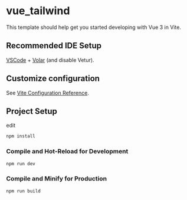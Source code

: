 # vue_tailwind

This template should help get you started developing with Vue 3 in Vite.

## Recommended IDE Setup

[VSCode](https://code.visualstudio.com/) + [Volar](https://marketplace.visualstudio.com/items?itemName=Vue.volar) (and disable Vetur).

## Customize configuration

See [Vite Configuration Reference](https://vite.dev/config/).

## Project Setup
 edit
```sh
npm install
```

### Compile and Hot-Reload for Development

```sh
npm run dev
```

### Compile and Minify for Production

```sh
npm run build
```
